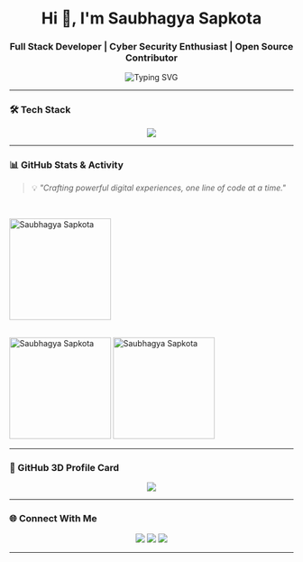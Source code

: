 <h1 align="center">Hi 👋, I'm Saubhagya Sapkota</h1>
<h3 align="center">Full Stack Developer | Cyber Security Enthusiast | Open Source Contributor</h3>

<p align="center">
  <img src="https://readme-typing-svg.demolab.com?font=Fira+Code&duration=2500&pause=1000&color=F97316&center=true&vCenter=true&width=440&lines=React+%2F+Node.js+Developer;Building+Modern+Web+Apps;Learning+Cyber+Security" alt="Typing SVG" />
</p>

---

### 🛠️ Tech Stack
<p align="center">
  <img src="https://skillicons.dev/icons?i=react,nextjs,ts,js,nodejs,express,tailwind,postgres,mongodb,git,github,vscode,python" />
</p>

---




### 📊 GitHub Stats & Activity

> 💡 *"Crafting powerful digital experiences, one line of code at a time."*
<br />

<img height="180em"
       src="https://github-readme-streak-stats-eight.vercel.app/?user=SaubhagyaSapkota&hide_border=true&theme=radical&locale=en"
       alt="Saubhagya Sapkota" /> 
   <br /><br />

   <div alight="center">
      <img width="auto" height="180em" src="https://github-readme-stats.vercel.app/api?username=SaubhagyaSapkota&show_icons=true&hide_border=true&width=600&theme=radical&locale=en" alt="Saubhagya Sapkota" /> 
      <img width="auto" height="180em"   src="https://github-readme-stats.vercel.app/api/top-langs?username=SaubhagyaSapkota&show_icons=true&hide_border=true&width=600&theme=radical&locale=en&layout=compact" alt="Saubhagya Sapkota" />
   </div>

</div>

---


### 🧠 GitHub 3D Profile Card

<p align="center">
  <img src="https://github-profile-summary-cards.vercel.app/api/cards/profile-details?username=SaubhagyaSapkota&theme=radical" />
</p>

---

### 🌐 Connect With Me

<p align="center">
  <a href="mailto:saubhagyasapkota444@gmail.com"><img src="https://img.shields.io/badge/Gmail-D14836?style=for-the-badge&logo=gmail&logoColor=white" /></a>
  <a href="https://www.linkedin.com/in/saubhagya-sapkota-002b2a242/" target="_blank"><img src="https://img.shields.io/badge/LinkedIn-0077B5?style=for-the-badge&logo=linkedin&logoColor=white" /></a>
  <a href="https://github.com/SaubhagyaSapkota" target="_blank"><img src="https://img.shields.io/badge/GitHub-181717?style=for-the-badge&logo=github&logoColor=white" /></a>
</p>

---


